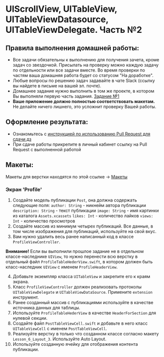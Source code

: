 # UIScrollView, UITableView, UITableViewDatasource, UITableViewDelegate. Часть №2

## Правила выполнения домашней работы:

* Все задачи обязательны к выполнению для получения зачета, кроме задач со звездочкой. Присылать на проверку можно каждую задачу по отдельности или все задачи вместе. Во время проверки по частям ваша домашняя работа будет со статусом "На доработке".
* Любые вопросы по решению задач задавайте в чате Slack (ссылку вы найдете в письме на вашей эл. почте).
* Домашнее задание нужно выполнить в том же проекте, в котором Вы выполняли первую часть задания. [Задание №1](https://github.com/netology-code/iosui-homeworks/edit/master/2.3/2.3.part_1.md)
* **Ваше приложение должно полностью соответствовать макетам.** Не делайте ничего лишнего, это усложнит проверку Вашей работы.

## Оформление результата:

* Ознакомьтесь с [инструкцией по использованию Pull Request для сдачи дз](https://github.com/netology-code/iosui-homeworks/blob/iosui-8/Pull%20requests'%20guideline.md)
* При сдаче работы прикрепите в личный кабинет ссылку на Pull Request с выполненной работой

## Макеты:
Макеты для верстки находятся по этой ссылке -> [Макеты](./TableView_ScrollView_макеты/Макеты%202.png)

### Экран 'Profile'
1. Создайте модель публикации `Post`, она должна содержать следующие поля: 
`author: String` - никнейм автора публикации
`description: String` - текст публикации
`image: String` - имя картинки из каталога `Assets.xcassets`
`likes: Int` - количество лайков 
`views: Int` - количество просмотров
2. Создайте массив из минимум четырех публикаций. Все данные, в том числе изображения для публикаций, используйте на свой вкус. 
3. Вам нужно удалить весь ранее написанный код в классе `ProfileViewController`. 

**Внимание!** Если вы выполнили прошлое задание не в отдельном классе-наследнике `UIView`, то нужно перенести всю верстку в отдельный файл `ProfileTableHederView.swift`, в котором должен быть класс-наследник `UIView` с именем `ProfileHeaderView`.

4. Добавьте экземпляр класса `UITableView` и закрепите его к краям экрана.
5. Класс `ProfileViewController` должен реализовать протоколы `UITableViewDelegate` и `UITableViewDataSource`. Примените `extension` инструмент.
6. Ранее созданный массив с публикациями используйте в качестве источника данных для таблицы.
7. Используйте `ProfileTableHederView` в качестве `HeaderForSection` для нулевой секции. 
8. Создайте файл `PostTableViewCell.swift` и добавьте в него класс `UITableViewCell` с именем `PostTableViewCell`.
9. Реализуйте верстку в только что созданном классе согласно макету `Lesson_6_Layout_3`. Используйте Auto Layout.
10. Используйте созданную ячейку для отображения контента публикации.